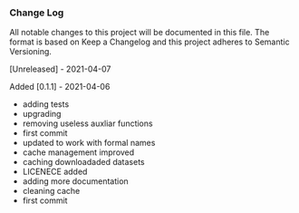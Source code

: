 ### Change Log
All notable changes to this project will be documented in this file. The format is based on Keep a Changelog and this project adheres to Semantic Versioning.

[Unreleased] - 2021-04-07

Added
[0.1.1] - 2021-04-06
- adding tests
- upgrading
- removing useless auxliar functions
- first commit
- updated to work with formal names
- cache management improved
- caching downloadaded datasets
- LICENECE added
- adding more documentation
- cleaning cache
- first commit
